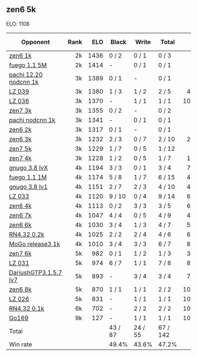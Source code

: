 ## zen6 5k ##

ELO: 1108

Opponent | Rank | ELO | Black | Write | Total | Win rate
---------|-----:|----:|-------|-------|-------|-------:
[zen6 1k](zen6%201k.md) | 2k | 1436 | 0 / 2 | 0 / 1 | 0 / 3 | 0.0%
[fuego 1.1 5M](fuego%201.1%205M.md) | 2k | 1414 | - | 0 / 1 | 0 / 1 | 0.0%
[pachi 12.20 nodcnn 1k](pachi%2012.20%20nodcnn%201k.md) | 3k | 1389 | 0 / 1 | - | 0 / 1 | 0.0%
[LZ 039](LZ%20039.md) | 3k | 1380 | 1 / 3 | 1 / 2 | 2 / 5 | 40.0%
[LZ 036](LZ%20036.md) | 3k | 1370 | - | 1 / 1 | 1 / 1 | 100.0%
[zen7 3k](zen7%203k.md) | 3k | 1355 | 0 / 2 | - | 0 / 2 | 0.0%
[pachi nodcnn 1k](pachi%20nodcnn%201k.md) | 3k | 1341 | - | 0 / 1 | 0 / 1 | 0.0%
[zen6 2k](zen6%202k.md) | 3k | 1317 | 0 / 1 | - | 0 / 1 | 0.0%
[zen6 3k](zen6%203k.md) | 3k | 1232 | 2 / 3 | 0 / 7 | 2 / 10 | 20.0%
[zen7 5k](zen7%205k.md) | 3k | 1229 | 1 / 7 | 0 / 5 | 1 / 12 | 8.3%
[zen7 4k](zen7%204k.md) | 3k | 1228 | 1 / 2 | 0 / 5 | 1 / 7 | 14.3%
[gnugo 3.8 lvX](gnugo%203.8%20lvX.md) | 4k | 1194 | 3 / 3 | 0 / 1 | 3 / 4 | 75.0%
[fuego 1.1 1M](fuego%201.1%201M.md) | 4k | 1174 | 5 / 8 | 1 / 7 | 6 / 15 | 40.0%
[gnugo 3.8 lv1](gnugo%203.8%20lv1.md) | 4k | 1151 | 2 / 7 | 2 / 3 | 4 / 10 | 40.0%
[LZ 033](LZ%20033.md) | 4k | 1120 | 9 / 10 | 0 / 4 | 9 / 14 | 64.3%
[zen6 4k](zen6%204k.md) | 4k | 1113 | 0 / 2 | 3 / 3 | 3 / 5 | 60.0%
[zen6 7k](zen6%207k.md) | 4k | 1047 | 4 / 4 | 0 / 5 | 4 / 9 | 44.4%
[zen6 6k](zen6%206k.md) | 4k | 1030 | 3 / 4 | 1 / 3 | 4 / 7 | 57.1%
[RN4.32 0.2k](RN4.32%200.2k.md) | 4k | 1025 | 2 / 2 | 2 / 4 | 4 / 6 | 66.7%
[MoGo release3 1k](MoGo%20release3%201k.md) | 4k | 1010 | 3 / 4 | 3 / 3 | 6 / 7 | 85.7%
[zen7 6k](zen7%206k.md) | 5k | 982 | 0 / 1 | 1 / 2 | 1 / 3 | 33.3%
[LZ 031](LZ%20031.md) | 5k | 974 | 6 / 7 | 1 / 1 | 7 / 8 | 87.5%
[DariushGTP3.1.5.7 lv7](DariushGTP3.1.5.7%20lv7.md) | 5k | 893 | - | 3 / 4 | 3 / 4 | 75.0%
[zen6 8k](zen6%208k.md) | 5k | 870 | 1 / 1 | 1 / 1 | 2 / 2 | 100.0%
[LZ 026](LZ%20026.md) | 5k | 831 | - | 1 / 1 | 1 / 1 | 100.0%
[RN4.32 0.1k](RN4.32%200.1k.md) | 6k | 702 | - | 2 / 2 | 2 / 2 | 100.0%
[Go169](Go169.md) | 9k | 127 | - | 1 / 1 | 1 / 1 | 100.0%
Total | | | 43 / 87 | 24 / 55 | 67 / 142 | 
Win rate| | | 49.4% | 43.6% | 47.2% | 
